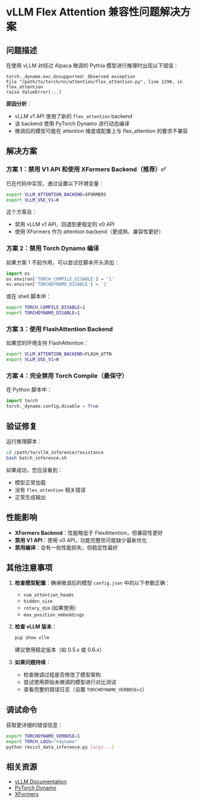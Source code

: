# vLLM Flex Attention 兼容性问题解决方案

## 问题描述

在使用 vLLM 对经过 Alpaca 微调的 Pythia 模型进行推理时出现以下错误：

```
torch._dynamo.exc.Unsupported: Observed exception
File "/path/to/torch/nn/attention/flex_attention.py", line 1290, in flex_attention
raise ValueError(...)
```

**原因分析**：
- vLLM v1 API 使用了新的 `flex_attention` backend
- 该 backend 使用 PyTorch Dynamo 进行动态编译
- 微调后的模型可能在 attention 维度或配置上与 flex_attention 的要求不兼容

## 解决方案

### 方案 1：禁用 V1 API 和使用 XFormers Backend（推荐）✅

已在代码中实现，通过设置以下环境变量：

```bash
export VLLM_ATTENTION_BACKEND=XFORMERS
export VLLM_USE_V1=0
```

这个方案会：
- 禁用 vLLM v1 API，回退到更稳定的 v0 API
- 使用 XFormers 作为 attention backend（更成熟、兼容性更好）

### 方案 2：禁用 Torch Dynamo 编译

如果方案 1 不起作用，可以尝试在脚本开头添加：

```python
import os
os.environ['TORCH_COMPILE_DISABLE'] = '1'
os.environ['TORCHDYNAMO_DISABLE'] = '1'
```

或在 shell 脚本中：

```bash
export TORCH_COMPILE_DISABLE=1
export TORCHDYNAMO_DISABLE=1
```

### 方案 3：使用 FlashAttention Backend

如果您的环境支持 FlashAttention：

```bash
export VLLM_ATTENTION_BACKEND=FLASH_ATTN
export VLLM_USE_V1=0
```

### 方案 4：完全禁用 Torch Compile（最保守）

在 Python 脚本中：

```python
import torch
torch._dynamo.config.disable = True
```

## 验证修复

运行推理脚本：

```bash
cd /path/to/vllm_inference/resistance
bash batch_inference.sh
```

如果成功，您应该看到：
- 模型正常加载
- 没有 `flex_attention` 相关错误
- 正常生成输出

## 性能影响

- **XFormers Backend**：性能略低于 FlexAttention，但兼容性更好
- **禁用 V1 API**：使用 v0 API，功能完整但可能缺少最新优化
- **禁用编译**：会有一些性能损失，但稳定性最好

## 其他注意事项

1. **检查模型配置**：确保微调后的模型 `config.json` 中的以下参数正确：
   - `num_attention_heads`
   - `hidden_size`
   - `rotary_dim` (如果使用)
   - `max_position_embeddings`

2. **检查 vLLM 版本**：
   ```bash
   pip show vllm
   ```
   建议使用稳定版本（如 0.5.x 或 0.6.x）

3. **如果问题持续**：
   - 检查微调过程是否修改了模型架构
   - 尝试使用原始未微调的模型进行对比测试
   - 查看完整的错误日志（设置 `TORCHDYNAMO_VERBOSE=1`）

## 调试命令

获取更详细的错误信息：

```bash
export TORCHDYNAMO_VERBOSE=1
export TORCH_LOGS="+dynamo"
python resist_data_inference.py [args...]
```

## 相关资源

- [vLLM Documentation](https://docs.vllm.ai/)
- [PyTorch Dynamo](https://pytorch.org/docs/stable/dynamo/index.html)
- [XFormers](https://github.com/facebookresearch/xformers)

